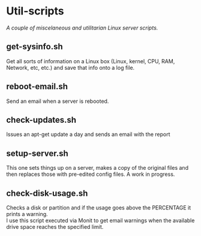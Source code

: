# Util-scripts

_A couple of miscelaneous and utilitarian Linux server scripts._

## get-sysinfo.sh

Get all sorts of information on a Linux box (Linux, kernel, CPU, RAM, Network, etc, etc.) and save that info onto a log file.

## reboot-email.sh

Send an email when a server is rebooted.

## check-updates.sh

Issues an apt-get update a day and sends an email with the report

## setup-server.sh

This one sets things up on a server, makes a copy of the original files and then replaces those with pre-edited config files. A work in progress.

## check-disk-usage.sh
Checks a disk or partition and if the usage goes above the PERCENTAGE it prints a warning.  
I use this script executed via Monit to get email warnings when the available drive space reaches the specified limit.

